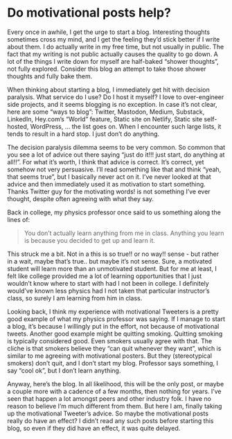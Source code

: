 # Do motivational posts help?

Every once in awhile, I get the urge to start a blog. Interesting thoughts sometimes cross my mind, and I get the feeling they’d stick better if I write about them. I do actually write in my free time, but not usually in public. The fact that my writing is not public actually causes the quality to go down. A lot of the things I write down for myself are half-baked “shower thoughts”, not fully explored. Consider this blog an attempt to take those shower thoughts and fully bake them.

When thinking about starting a blog, I immediately get hit with decision paralysis. What service do I use? Do I host it myself? I love to over-engineer side projects, and it seems blogging is no exception. In case it’s not clear, here are some “ways to blog”: Twitter, Mastodon, Medium, Substack, LinkedIn, Hey.com’s “World” feature, Static site on Netlify, Static site self-hosted, WordPress, … the list goes on. When I encounter such large lists, it tends to result in a hard stop. I just don’t do anything.

The decision paralysis dilemma seems to be very common. So common that you see a lot of advice out there saying “just do it!!! just start, do anything at all!!”. For what it’s worth, I think that advice is correct. It’s correct, yet somehow not very persuasive. I’ll read something like that and think “yeah, that seems true”, but I basically never act on it. I’ve never looked at that advice and then immediately used it as motivation to start something. Thanks Twitter guy for the motivating words! is not something I’ve ever thought, despite often agreeing with what they say.

Back in college, my physics professor once said to us something along the lines of: 

> You don’t actually learn anything from me in class. Anything you learn is because you decided to get up and learn it.

This struck me a bit. Not in a this is so true!! or no way!! sense - but rather in a wait, maybe that’s true.. but maybe it’s not sense. Sure, a motivated student will learn more than an unmotivated student. But for me at least, I felt like college provided me a lot of learning opportunities that I just wouldn’t know where to start with had I not been in college. I definitely would’ve known less physics had I not taken that particular instructor’s class, so surely I am learning from him in class.

Looking back, I think my experience with motivational Tweeters is a pretty good example of what my physics professor was saying. If I manage to start a blog, it’s because I willingly put in the effort, not because of motivational tweets. Another good example might be quitting smoking. Quitting smoking is typically considered good. Even smokers usually agree with that. The cliche is that smokers believe they “can quit whenever they want”, which is similar to me agreeing with motivational posters. But they (stereotypical smokers) don’t quit, and I don’t start my blog. Professor says something, I say “cool ok”, but I don’t learn anything.

Anyway, here’s the blog. In all likelihood, this will be the only post, or maybe a couple more with a cadence of a few months, then nothing for years. I’ve seen that happen a lot amongst peers and other industry folk. I have no reason to believe I’m much different from them. But here I am, finally taking up the motivational Tweeter’s advice. So maybe the motivational posts really do have an effect? I didn’t read any such posts before starting this blog, so even if they did have an effect, it was quite delayed.
